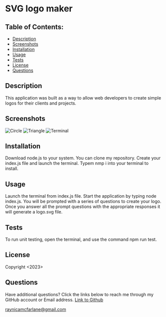# SVG logo maker
 
## Table of Contents:
  - [Description](#description)
  - [Screenshots](#screenshots)
  - [Installation](#installation)
  - [Usage](#usage)
  - [Tests](#tests)
  - [License](#license)
  - [Questions](#questions)

## Description
This application was built as a way to allow web developers to create simple logos for their clients and projects.

## Screenshots

![Circle](https://user-images.githubusercontent.com/122712555/234138323-9896021b-5a9d-41af-a006-a61389e15be8.PNG)
![Triangle](https://user-images.githubusercontent.com/122712555/234138332-3eb95cef-9029-49c7-a451-6b66c93a6494.PNG)
![Terminal](https://user-images.githubusercontent.com/122712555/234138339-cf75a0d9-f86e-482f-9e1b-833470f040f5.png)

## Installation
Download node.js to your system. You can clone my repository. Create your index.js file and launch the terminal. Typem nmp i into your terminal to install. 

## Usage 
Launch the terminal from index.js file. Start the application by typing node index.js. You will be prompted with a series of questions to create your logo. Once you answer all the prompt questions with the appropriate responses it will generate a logo.svg file.

## Tests
To run unit testing, open the terminal, and use the command npm run test.

## License
Copyright <2023> <Raynica McFarlane>


## Questions

Have additional questions? Click the links below to reach me through my GitHub account or Email address.
[Link to Github](https://github.com/raymcfarlane)

<a href="mailto:raynicamcfarlane@gmail.com">raynicamcfarlane@gmail.com</a>